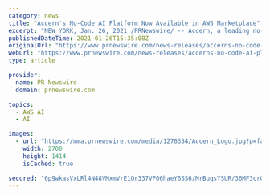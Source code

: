```yaml
---
category: news
title: "Accern's No-Code AI Platform Now Available in AWS Marketplace"
excerpt: "NEW YORK, Jan. 26, 2021 /PRNewswire/ -- Accern, a leading no-code, artificial intelligence (AI) company today announced that its no-code AI platform will now be available for subscription in AWS ..."
publishedDateTime: 2021-01-26T15:35:00Z
originalUrl: "https://www.prnewswire.com/news-releases/accerns-no-code-ai-platform-now-available-in-aws-marketplace-301215278.html"
webUrl: "https://www.prnewswire.com/news-releases/accerns-no-code-ai-platform-now-available-in-aws-marketplace-301215278.html"
type: article

provider:
  name: PR Newswire
  domain: prnewswire.com

topics:
  - AWS AI
  - AI

images:
  - url: "https://mma.prnewswire.com/media/1276354/Accern_Logo.jpg?p=facebook"
    width: 2700
    height: 1414
    isCached: true

secured: "6p9wkasVxLRl4N48VMxmVrE1Qr337VP06haeY6SS6/MrBuqsYSUR/36MF3crQ2SeGU4uayAz0VNQKK0i29zH1BHRp3hNnsmE/JXfD/Q9dyo614ZV2GNoCp09Tvu7ajSUQESgxvouVL6tw98Qcerhm1TxI3Oc8vii3hbb8R+vDHm1mtOCjXPJrnVpoHNya3bisvqa5LgmA8oXMm0Rnph+N6swByh2WJunbq/igdrzXR0vaHqdYNLlGTt67UmdU506WxUMgCeBgGfNLR6NHlrm7C6ko7DicLypM86ajrlaxT4XUxHI4/2R7XHoGjqL9KsCvJflP9TrFZ5i75WvuJj/+1FkOFgjMXCGPTvPnQ6aXcA=;Yn3CyHQk81yRNzxuLVi+UA=="
---
```


